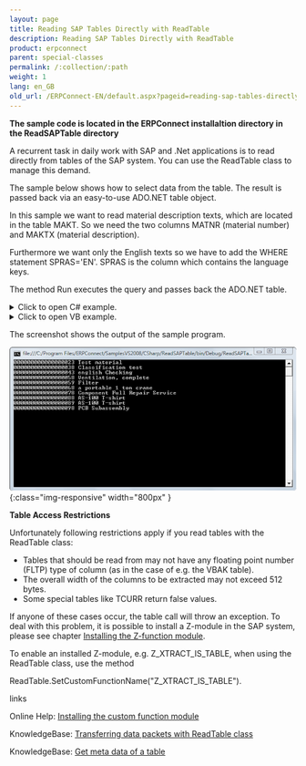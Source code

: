 ```yaml
---
layout: page
title: Reading SAP Tables Directly with ReadTable
description: Reading SAP Tables Directly with ReadTable
product: erpconnect
parent: special-classes
permalink: /:collection/:path
weight: 1
lang: en_GB
old_url: /ERPConnect-EN/default.aspx?pageid=reading-sap-tables-directly-with-readtable
---
```


**The sample code is located in the ERPConnect installaltion directory in the ReadSAPTable directory**

A recurrent task in daily work with SAP and .Net applications is to read directly from tables of the SAP system. You can use the ReadTable class to manage this demand.

The sample below shows how to select data from the table. The result is passed back via an easy-to-use ADO.NET table object.

In this sample we want to read material description texts, which are located in the table MAKT. So we need the two columns MATNR (material number) and MAKTX (material description).

Furthermore we want only the English texts so we have to add the WHERE statement SPRAS='EN'. SPRAS is the column which contains the language keys.

The method Run executes the query and passes back the ADO.NET table.


<details>
<summary>Click to open C# example.</summary>
{% highlight csharp %}
using System; 
using ERPConnect; 
using ERPConnect.Utils; 
using System.Data; 
     
class Class1
{ 
   static void Main(string[] args) 
   { 
        using(R3Connection con = new R3Connection("hamlet",11,"theobald","pw","DE","800"))
        {
            con.Open(false);
            ReadTable table = new ReadTable(con); 
            table.AddField("MATNR"); 
            table.AddField("MAKTX"); 
            table.AddCriteria("SPRAS = 'EN'");
            table.AddCriteria("AND MATNR LIKE '%23'");
            table.TableName = "MAKT"; 
            table.RowCount = 10; 
         
            table.Run(); 
         
            DataTable resulttable = table.Result; 
         
            for(int i=0; i < resulttable.Rows.Count;i++) 
            { 
                Console.WriteLine( 
                 resulttable.Rows[i]["MATNR"].ToString() + " " + 
                 resulttable.Rows[i]["MAKTX"].ToString()); 
            }
          
            Console.ReadLine(); 
        }
    }
}
{% endhighlight %}
</details>

<details>
<summary>Click to open VB example.</summary>
{% highlight visualbasic %}
Module Module1 
     
   Sub Main() 
     
      Using con As New R3Connection 
          con.Host = "Hamlet"
          con.SystemNumber = 11 
          con.UserName = "Theobald"
          con.Password = "pw"
          con.Client = "800"
          con.Language = "DE"
         
          con.Open(False) 
         
          Dim table As New ReadTable(con) 
         
          table.AddField("MATNR") 
          table.AddField("MAKTX") 
          table.AddCriteria("SPRAS = 'EN'")
          table.AddCriteria("AND MATNR LIKE '%23'")
                  
          table.TableName = "MAKT"
         
          table.RowCount = 10 
         
           table.Run() 
         
           Dim resulttable As DataTable resulttable = table.Result 
         
           Dim i As Integer
           For i = 0 To resulttable.Rows.Count - 1 
              Console.WriteLine( _ CStr(resulttable.Rows(i)(0)) + " " + _ 
                 CStr(resulttable.Rows(i)(1))) 
           Next
         
           Console.ReadLine() 
        End Using
   End Sub
End Module
{% endhighlight %}
</details>

The screenshot shows the output of the sample program. 

![ReadTable-Console](/img/content/ReadTable-Console.png){:class="img-responsive" width="800px" }

**Table Access Restrictions**

Unfortunately following restrictions apply if you read tables with the ReadTable class:
- Tables that should be read from may not have any floating point number (FLTP) type of column (as in the case of e.g. the VBAK table). 
- The overall width of the columns to be extracted may not exceed 512 bytes. 
- Some special tables like TCURR return false values.

If anyone of these cases occur, the table call will throw an exception. To deal with this problem, it is possible to install a Z-module in the SAP system, please see chapter  [Installing the Z-function module](../sap-customization/table-restrictions).

To enable an installed Z-module, e.g. Z_XTRACT_IS_TABLE, when using the ReadTable class, use the method

ReadTable.SetCustomFunctionName("Z_XTRACT_IS_TABLE"). 

links

Online Help: [Installing the custom function module](../sap-customizing/table-restrictions)

KnowledgeBase: [Transferring data packets with ReadTable class](https://my.theobald-software.com/index.php?/Knowledgebase/Article/View/29/28/transferring-data-packets-with-readtable-class)

KnowledgeBase: [Get meta data of a table](https://my.theobald-software.com/index.php?/Knowledgebase/Article/View/45/28/get-meta-data-of-a-table)

 